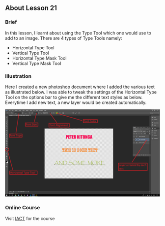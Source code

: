 ## About Lesson 21

### Brief
In this lesson, I learnt about using the Type Tool which one would use to add to an image. There are 4 types of Type Tools namely:
- Horizontal Type Tool
- Vertical Type Tool
- Horizontal Type Mask Tool
- Vertical Type Mask Tool

### Illustration
Here I created a new photoshop document where I added the various text as illustrated below. I was able to tweak the settings of the Horizontal Type Tool on the options bar to give me the different text styles as below. Everytime I add new text, a new layer would be created automatically.

![Illustration Example](../assets/images/illustration26.png)

### Online Course
Visit [IACT](https://iact.ie) for the course